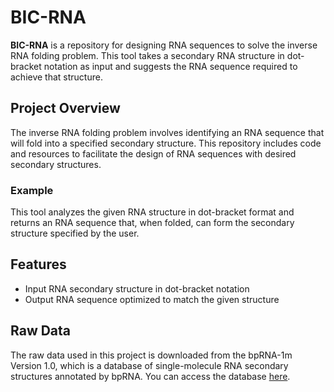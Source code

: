 # BIC-RNA

**BIC-RNA** is a repository for designing RNA sequences to solve the inverse RNA folding problem. This tool takes a secondary RNA structure in dot-bracket notation as input and suggests the RNA sequence required to achieve that structure.

## Project Overview
The inverse RNA folding problem involves identifying an RNA sequence that will fold into a specified secondary structure. This repository includes code and resources to facilitate the design of RNA sequences with desired secondary structures.

### Example
This tool analyzes the given RNA structure in dot-bracket format and returns an RNA sequence that, when folded, can form the secondary structure specified by the user.

## Features
- Input RNA secondary structure in dot-bracket notation
- Output RNA sequence optimized to match the given structure

## Raw Data
The raw data used in this project is downloaded from the bpRNA-1m Version 1.0, which is a database of single-molecule RNA secondary structures annotated by bpRNA. You can access the database [here](https://bprna.cgrb.oregonstate.edu/).
